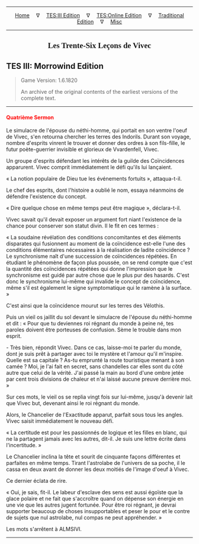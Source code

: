 
---

<!-- Jekyll Page Links -->

<center>
<a href="../../../../index.html">Home</a>
&emsp;&nabla;&emsp;
<a href="../../../index-tes3.html">TES:III Edition</a>
&emsp;&nabla;&emsp;
<a href="../../../index-teso.html">TES:Online Edition</a>
&emsp;&nabla;&emsp;
<a href="../../../index-traditional.html">Traditional Edition</a>
&emsp;&nabla;&emsp;
<a href="../../../index-misc.html">Misc</a>
</center>

<!-- Markdown Body Below: -->

---

<center>
<h2><span style="font-family:Georgia">Les Trente-Six Leçons de Vivec</span></h2>
</center>

## TES III: Morrowind Edition

> Game Version: 1.6.1820
>
> An archive of the original contents of the earliest versions of the complete text.

---

#### <span style="color:red">Quatrième Sermon</span>

Le simulacre de l'épouse du néthi-homme, qui portait en son ventre l'oeuf de Vivec, s'en retourna chercher les terres des Indorils. Durant son voyage, nombre d'esprits vinrent le trouver et donner des ordres à son fils-fille, le futur poète-guerrier invisible et glorieux de Vvardenfell, Vivec.

Un groupe d'esprits défendant les intérêts de la guilde des Coïncidences apparurent. Vivec comprit immédiatement le défi qu'ils lui lançaient.

« La notion populaire de Dieu tue les événements fortuits », attaqua-t-il.

Le chef des esprits, dont l'histoire a oublié le nom, essaya néanmoins de défendre l'existence du concept.

« Dire quelque chose en même temps peut être magique », déclara-t-il.

Vivec savait qu'il devait exposer un argument fort niant l'existence de la chance pour conserver son statut divin. Il le fit en ces termes :

« La soudaine révélation des conditions concomitantes et des éléments disparates qui fusionnent au moment de la coïncidence est-elle l'une des conditions élémentaires nécessaires à la réalisation de ladite coïncidence ? Le synchronisme naît d'une succession de coïncidences répétées. En étudiant le phénomène de façon plus poussée, on se rend compte que c'est la quantité des coïncidences répétées qui donne l'impression que le synchronisme est guidé par autre chose que le plus pur des hasards. C'est donc le synchronisme lui-même qui invalide le concept de coïncidence, même s'il est également le signe symptomatique qui le ramène à la surface. »

C'est ainsi que la coïncidence mourut sur les terres des Vélothis.

Puis un vieil os jaillit du sol devant le simulacre de l'épouse du néthi-homme et dit : « Pour que tu deviennes roi régnant du monde à peine né, tes paroles doivent être porteuses de confusion. Sème le trouble dans mon esprit.

\- Très bien, répondit Vivec. Dans ce cas, laisse-moi te parler du monde, dont je suis prêt à partager avec toi le mystère et l'amour qu'il m'inspire. Quelle est sa capitale ? As-tu emprunté la route touristique menant à son camée ? Moi, je l'ai fait en secret, sans chandelles car elles sont du côté autre que celui de la vérité. J'ai passé la main au bord d'une ombre jetée par cent trois divisions de chaleur et n'ai laissé aucune preuve derrière moi. »

Sur ces mots, le vieil os se replia vingt fois sur lui-même, jusqu'à devenir lait que Vivec but, devenant ainsi le roi régnant du monde.

Alors, le Chancelier de l'Exactitude apparut, parfait sous tous les angles. Vivec saisit immédiatement le nouveau défi.

« La certitude est pour les passionnés de logique et les filles en blanc, qui ne la partagent jamais avec les autres, dit-il. Je suis une lettre écrite dans l'incertitude. »

Le Chancelier inclina la tête et sourit de cinquante façons différentes et parfaites en même temps. Tirant l'astrolabe de l'univers de sa poche, il le cassa en deux avant de donner les deux moitiés de l'image d'oeuf à Vivec.

Ce dernier éclata de rire.

« Oui, je sais, fit-il. Le labeur d'esclave des sens est aussi égoïste que la glace polaire et ne fait que s'accroître quand on dépense son énergie en une vie que les autres jugent fortunée. Pour être roi régnant, je devrai supporter beaucoup de choses insupportables et peser le pour et le contre de sujets que nul astrolabe, nul compas ne peut appréhender. »

Les mots s'arrêtent à ALMSIVI.

---
